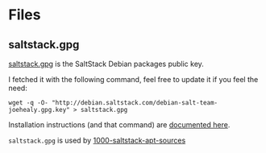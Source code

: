# Files

## saltstack.gpg

[saltstack.gpg](saltstack.gpg) is the SaltStack Debian packages public key.

I fetched it with the
following command, feel free to update it if you feel the need:

`wget -q -O- "http://debian.saltstack.com/debian-salt-team-joehealy.gpg.key" > saltstack.gpg`

Installation instructions (and that command) are [documented here](http://docs.saltstack.com/en/latest/topics/installation/debian.html).

`saltstack.gpg` is used by [1000-saltstack-apt-sources](../local/update/salt-master/1000-saltstack-apt-sources)
